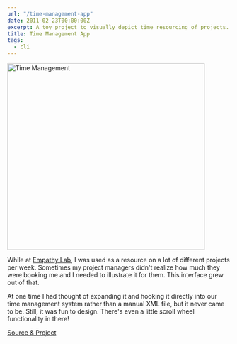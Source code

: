 ```yaml
---
url: "/time-management-app"
date: 2011-02-23T00:00:00Z
excerpt: A toy project to visually depict time resourcing of projects.
title: Time Management App
tags:
  - cli
---
```


<img width="446" height="421" layout="responsive" src="https://labs.tomasino.org/assets/images/timemanagement.jpg" alt="Time Management"></img>

While at [Empathy Lab][], I was used as a resource on a lot of different
projects per week. Sometimes my project managers didn't realize how much
they were booking me and I needed to illustrate it for them. This
interface grew out of that.

At one time I had thought of expanding it and hooking it directly into
our time management system rather than a manual XML file, but it never
came to be. Still, it was fun to design. There's even a little scroll
wheel functionality in there!

[Source & Project][]

  [Empathy Lab]: //www.empathylab.com "Empathy Lab"
  [Source & Project]: //github.com/jamestomasino/timemanagement/
    "Source & Project"
